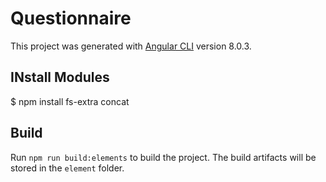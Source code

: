 # Questionnaire

This project was generated with [Angular CLI](https://github.com/angular/angular-cli) version 8.0.3.

## INstall Modules

$ npm install fs-extra concat



## Build

Run `npm run build:elements` to build the project. The build artifacts will be stored in the `element` folder.

